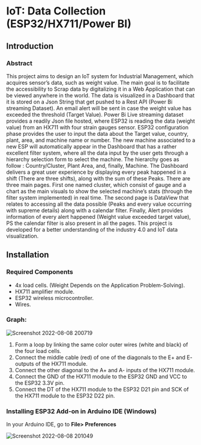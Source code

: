 # IoT: Data Collection (ESP32/HX711/Power BI)

## Introduction

### Abstract

This project aims to design an IoT system for Industrial Management, which acquires sensor’s data, such as weight value. The main goal is to facilitate the accessibility to Scrap data by digitalizing it in a Web Application that can be viewed anywhere in the world. The data is visualized in a Dashboard that it is stored on a Json String that get pushed to a Rest API (Power Bi streaming Dataset). An email alert will be sent in case the weight value has exceeded the threshold (Target Value).
Power Bi Live streaming dataset provides a readily Json file hosted, where ESP32 is reading the data (weight value) from an HX711 with four strain gauges sensor. ESP32 configuration phase provides the user to input the data about the Target value, country, plant, area, and machine name or number. The new machine associated to a new ESP will automatically appear in the Dashboard that has a rather excellent filter system, where all the data input by the user gets through a hierarchy selection form to select the machine. The hierarchy goes as follow : Country/Cluster, Plant Area, and, finally, Machine. 
The Dashboard delivers a great user experience by displaying every peak happened in a shift (There are three shifts), along with the sum of these Peaks. There are three main pages. First one named cluster, which consist of gauge and a chart as the main visuals to show the selected machine’s stats (through the filter system implemented) in real time. The second page is DataView that relates to accessing all the data possible (Peaks and every value occurring with supreme details) along with a calendar filter. Finally, Alert provides information of every alert happened (Weight value exceeded target value), PS the calendar filter is also present in all the pages. This project is developed for a better understanding of the industry 4.0 and IoT data visualization.

## Installation

### Required Components

- 4x load cells. (Weight Depends on the Application Problem-Solving).
- HX711 amplifier module.
- ESP32 wireless microcontroller.
- Wires.

### Graph:

![Screenshot 2022-08-08 200719](https://user-images.githubusercontent.com/67825314/183495002-e0299d30-7f5c-4c24-9822-4bbcfd5ec1ce.png)

1. Form a loop by linking the same color outer wires (white and black) of the four load cells.
2. Connect the middle cable (red) of one of the diagonals to the E+ and E- outputs of the HX711 module.
3. Connect the other diagonal to the A+ and A- inputs of the HX711 module.
4. Connect the GND of the HX711 module to the ESP32 GND and VCC to the ESP32 3.3V pin.
6. Connect the DT of the HX711 module to the ESP32 D21 pin and SCK of the HX711 module to the ESP32 D22 pin.

### Installing ESP32 Add-on in Arduino IDE (Windows)

In your Arduino IDE, go to **File> Preferences**

![Screenshot 2022-08-08 201049](https://user-images.githubusercontent.com/67825314/183495714-cfc50599-94e1-4f0b-9704-68d43b3da511.png)



